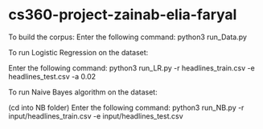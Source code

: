 # cs360-project-zainab-elia-faryal

To build the corpus:
Enter the following command: python3 run_Data.py

To run Logistic Regression on the dataset:

Enter the following command: python3 run_LR.py -r headlines_train.csv -e headlines_test.csv -a 0.02


To run Naive Bayes algorithm on the dataset:

(cd into NB folder)
Enter the following command: python3 run_NB.py -r input/headlines_train.csv -e input/headlines_test.csv
